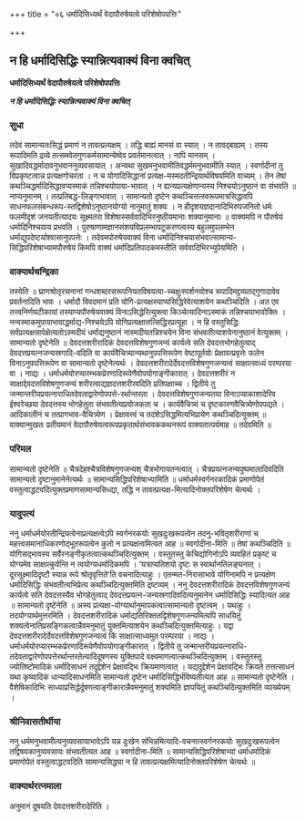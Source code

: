 +++
title = "०६ धर्मादिसिध्यर्थं वेदापौरुषेयत्वे परिशेषोपपत्तिः"

+++


## न हि धर्मादिसिद्धिः स्यान्नित्यवाक्यं विना क्वचित्

**धर्मादिसिध्यर्थं वेदापौरुषेयत्वे परिशेषोपपत्तिः**

***न हि धर्मादिसिद्धिः स्यान्नित्यवाक्यं विना क्वचित्***

### **सुधा**

तदेवं सामान्यतःसिद्धं प्रमाणं न तावत्प्रत्यक्षम् । तद्धि बाह्यं मानसं वा स्यात् । न तावद्बाह्यम् । तस्य रूपादिमति द्रव्ये तत्समवेतगुणकर्मसामान्येष्वेव प्रवर्तमानत्वात् । नापि मानसम् । सुखादिवद्धर्मादावनुभवाननुव्यवसायात् । अन्यथा सुखमनुभवामीतिवद्धर्ममनुभवामीति स्यात् । स्वर्गादीनां तु विप्रकृष्टत्वान्न प्रत्यक्षगोचरता । न च योगादिसिद्धानां प्रत्यक्ष-मस्मदतीन्द्रियार्थविषयमिति वाच्यम् । तेन तेषां कथञ्चिद्धर्मादिसिद्धावप्यस्माकं तन्निश्चयोपाया-भावात् । न ह्यन्यप्रत्यक्षेणान्यस्य निश्चयोऽनुष्ठानं वा संभवति ॥ नाप्यनुमानम् । तत्प्रतिबद्ध-लिङ्गाभावात् । सामान्यतो दृष्टेन कथञ्चित्तत्स्वरूपमात्रसिद्धावपि साधनफलसंबन्धरूप-स्तद्विशेषोऽनुष्ठानयोग्यो नानुमातुं शक्यः । न हीदृशयज्ञदानादिभिरुपजनितो धर्मः फलमीदृशं जनयतीत्यादयः सूक्ष्मतरा विशेषास्सर्ववादिभिरनुष्ठीयमानाः शक्यानुमानाः ॥ वाक्यमपि न पौरुषेयं धर्मादिनिश्चयाय प्रभवति । पुरुषाणामज्ञानसंशयविप्रलम्भापटुकरणत्वस्य बहुलमुपलम्भेन धर्माद्युपदेष्टर्याश्वासानुपपत्तेः । तदेवमपोरुषेयवाक्यं विना धर्मादिनिश्चयासंभवात्सामान्य-सिद्धिपरिशेषाभ्यामपौरुषेयं किमपि वाक्यं धर्मादिप्रतिपादकमस्तीति सर्ववादिभिरभ्युपेयमिति ।

### **वाक्यार्थचन्द्रिका**

तस्येति ॥ घ्राणश्रोतृरसनानां गन्धशब्दरसरूपनियतविषयत्वा-च्चक्षुःस्पर्शनयोश्च रूपादिमद्द्रव्यतद्गुणादावेव प्रवर्तनादिति भावः । धर्मादौ विवदमानं प्रति योगि-प्रत्यक्षस्याप्यसिद्धिरेवेत्याशयेन कथञ्चिदिति । अत एव तत्त्वनिर्णयटीकायां तस्याप्यपौरुषेयवाक्यं विनाऽसिद्धेरित्युक्त्वा किञ्चेत्यादिनाऽस्माकं तन्निश्चयाभावोक्तिः । नन्वस्माकमुपायाभावाद्धर्माद्य-निश्चयेऽपि योगिप्रत्यक्षात्तत्सिद्धिरप्रत्यूहा । न हि वस्तुसिद्धिः सर्वप्रत्यक्षसापेक्षेत्यतोऽस्मदीयं धर्माद्यनुष्ठानं नास्मदीयतन्निश्चयेन विना संभवतीत्याशयेनानुष्ठानं वेत्युक्तम् । सामान्यतो दृष्टेनेति ॥ देवदत्तशरीरादिकं देवदत्तविशेषगुणजन्यं कार्यत्वे सति देवदत्तभोगहेतुत्वाद् देवदत्तप्रयत्नजन्यस्रगादि-वदिति वा कार्यवैचित्र्यान्यथानुपपत्तिरूपेण वेष्टापूर्तयोः प्रेक्षावत्प्रवृत्तेः फलेन विनाऽनुपपत्तिरूपेण वा सामान्यतो दृष्टेनेत्यर्थः । देवदत्तशरीरादेर्देवदत्तविशेषगुणजन्यत्वं साक्षात्साध्यं परम्परया वा । नाद्यः । धर्माधर्मयोरप्यारम्भकप्रेरणादिरूपेणैवोपयोगाङ्गीकारात् । देवदत्तशरीरं न साक्षाद्देवदत्तविशेषगुणजन्यं शरीरत्वाद्यज्ञदत्तशरीरवदिति प्रतिपक्षाच्च । द्वितीये तु जन्मान्तरीयप्रयत्नाराधितदेवताद्वारेणोपपत्ते-रर्थान्तरता । देवदत्तविशेषगुणजन्यतया विनाऽप्याकाशादेरिव ईश्वरेच्छया देवदत्तस्य भोगहेतुता संभवतीत्यप्रयोजकता च । कार्यवैचित्र्यं च दृष्टकारणवैचित्र्येणोपपद्यते । आदिकालीनं च तत्प्रागभाव-वैचित्र्येण । प्रेक्षावत्त्वं च तदंशेऽसिद्धमित्यभिप्रायेण कथञ्चिदित्युक्तम् ॥ वाक्यान्मुखतः प्रतीयमानं वेदापौरुषेयत्वरूपप्रकृतार्थसंभावककथनरूपं वाक्यतात्पर्यमाह ॥ तदेवमिति ॥

### **परिमल**

सामान्यतो दृष्टेनेति ॥ चैत्रदेहश्चैत्रविशेषगुणजन्यश् चैत्रभोगायतनत्वात् । चैत्रप्रयत्नजन्यपुष्पमालादिवदिति सामान्यतो दृष्टानुमानेनेत्यर्थः ॥ सामान्यसिद्धिपरिशेषाभ्यामिति ॥ धर्माधर्मस्वर्गनरकादिकं प्रमाणोपेतं वस्तुत्वाद्धटवदित्युक्तप्रमाणसामान्यसिध्द्या, तद्धि न तावत्प्रत्यक्ष-मित्यादिनोक्तपरिशेषेण चेत्यर्थः ।

### **यादुपत्यं**

ननु धर्माधर्मयोरतीन्द्रियत्वेनाप्रत्यक्षत्वेऽपि स्वर्गनरकयोः सुखदुःखरूपत्वेन तदनु-भवितृशरीराणां च महत्त्वसमानाधिकरणोद्भूतरूपत्वेन कुतो न प्रत्यक्षत्वमित्यत आह ॥ स्वर्गादीना-मिति ॥ तेषां कथञ्चिदिति ॥ योगिसद्भावस्य सर्वैरनङ्गीकृतत्वात्कथञ्चिदित्युक्तम् । वस्तुतस्तु केचिद्योगिनोऽपि व्यवहितं प्रकृष्टं च योग्यमेव साक्षात्कुर्वन्ति न त्वयोग्यधर्मादिकमपि । ‘यत्राप्यतिशयो दृष्टः स स्वार्थानतिलङ्घनात् । दूरसूक्ष्मादिदृष्टौ स्यान्न रूपे श्रोतृवृत्तिते’ति वचनादित्याहुः । एतन्मत-निरासाभावे योगिनामपि न प्रत्यक्षेण धर्मादिसिद्धिः संभवतीत्यभिप्रेत्य कथञ्चिदित्युक्तमिति द्रष्टव्यम् । ननु देवदत्तशरीरादिकं देवदत्तविशेषगुणजन्यं कार्यत्वे सति देवदत्तस्यैव भोगहेतुत्वाद् देवदत्तप्रयत्न-जन्यस्रगादिवदित्यनुमानेन धर्मादिसिद्धिः स्यादित्यत आह ॥ सामान्यतो दृष्टेनेति ॥ अस्य प्रत्यक्षा-योग्यार्थानुमापकत्वात्सामान्यतो दृष्टत्वम् । यथाहुः । तदयोग्यार्थमुत्तरमिति । देवदत्तशरीरादिकं धर्माद्यतिरिक्ततद्विशेषगुणजन्यमित्यपि साधयितुं शक्यत्वेनातिप्रसङ्गिकत्वान्नैवमनुमातुं युक्तमित्याशयेन कथञ्चिदित्युक्तमित्याहुः । यद्वा देवदत्तशरीरादेर्देवदत्तविशेषगुणजन्यत्वं किं साक्षात्साध्यमुत परम्परया । नाद्यः । धर्माधर्मयोरप्यारम्भकप्रेरणादिरूपेणैवोपयोगाङ्गीकारात् । द्वितीये तु जन्मान्तरीयप्रयत्नाराधि-तदेवताद्वारेणोपपत्तेरर्थान्तरतेत्यादिदूषणस्य युक्तिपादे वक्ष्यमाणत्वात्कथञ्चिदित्युक्तम् । वस्तुतस्तु ज्योतिष्टोमादिकं धर्मादिसाधनं तदुद्देशेन प्रेक्षावद्भिः क्रियमाणत्वात् । यद्यदुद्देशेन प्रेक्षावद्भिः क्रियते तत्तत्साधनं यथा कृष्यादिकं धान्यादिसाधनमिति सामान्यतो दृष्टेन धर्मादिसिद्धिर्भविष्यतीत्यत आह ॥ सामान्यतो दृष्टेनेति । वैशेषिकादिभिः साध्याप्रसिद्धेर्दूषणत्वाङ्गीकारान्नैवमनुमातुं शक्यमिति ज्ञापयितुं कथञ्चिदित्युक्तमिति व्याख्येयम् ।

### **श्रीनिवासतीर्थीया**

ननु धर्ममनुभवामीत्यनुव्यवसायाभावेऽपि यन्न दुःखेन संभिन्नमित्यादि-वचनात्स्वर्गनरकयोः सुखदुःखरूपत्वेन तद्विषयकानुव्यवसायः संभवतीत्यत आह ॥ स्वर्गादीना-मिति ॥ सामान्यसिद्धिपरिशेषाभ्यां धर्माधर्मादिकं प्रमाणोपेतं वस्तुत्वाद्धटवदिति सामान्यसिद्ध्या न हि तावत्प्रत्यक्षमित्यादिनोक्तपरिशेषेण चेत्यर्थः ॥

### **वाक्यार्थरत्नमाला**

अनुमानं दूषयति देवदत्तशरीरादेरिति ।



